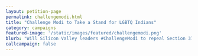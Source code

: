 ```yaml
---
layout: petition-page
permalink: challengemodi.html
title: "Challenge Modi to Take a Stand for LGBTQ Indians"
category: campaigns
featured-image: '/static/images/featured/challengemodi.png'
blurb: "Will Silicon Valley leaders #ChallengeModi to repeal Section 377 for LGBTQ rights?"
callcampaign: false
---
```

<link href='https://actionnetwork.org/css/style-embed-whitelabel.css' rel='stylesheet' type='text/css' /><script>window.yepnope || document.write('<script src="https://actionnetwork.org/includes/js/yepnope154-min.js"><\/script>');</script><script src='https://actionnetwork.org/widgets/v2/petition/silicon-valley-challengemodi-to-take-a-stand-for-lgbtq-indians?format=js&source=widget&style=full'></script><div id='can-petition-area-silicon-valley-challengemodi-to-take-a-stand-for-lgbtq-indians' style='width: 100%'><!-- this div is the target for our HTML insertion --></div>